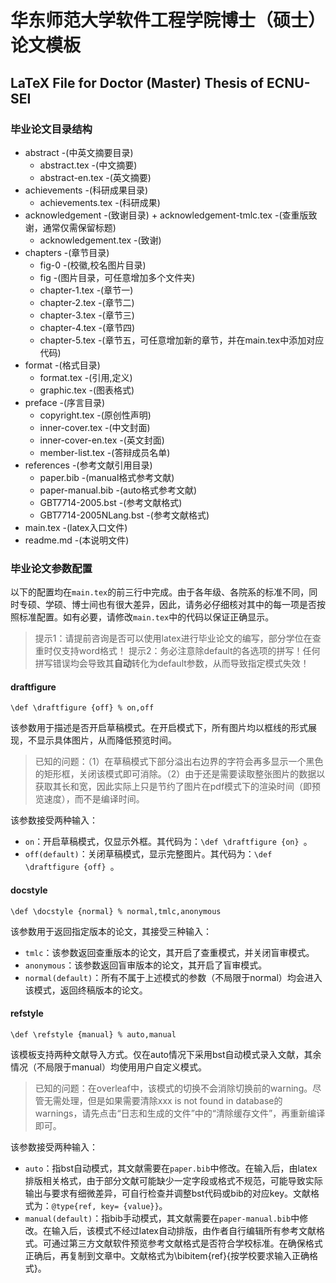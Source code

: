 华东师范大学软件工程学院博士（硕士）论文模板
===
LaTeX File for Doctor (Master) Thesis of ECNU-SEI
---


### 毕业论文目录结构
+ abstract					-(中英文摘要目录)
	+ abstract.tex			-(中文摘要)
	+ abstract-en.tex		-(英文摘要)
+ achievements				-(科研成果目录)
	+ achievements.tex		-(科研成果)
+ acknowledgement			-(致谢目录)
        + acknowledgement-tmlc.tex	-(查重版致谢，通常仅需保留标题)
	+ acknowledgement.tex	-(致谢)
+ chapters					-(章节目录)
	+ fig-0					-(校徽,校名图片目录)
	+ fig					-(图片目录，可任意增加多个文件夹)
	+ chapter-1.tex			-(章节一)
	+ chapter-2.tex			-(章节二)
	+ chapter-3.tex			-(章节三)
	+ chapter-4.tex			-(章节四)
	+ chapter-5.tex			-(章节五，可任意增加新的章节，并在main.tex中添加对应代码)
+ format					-(格式目录)
	+ format.tex			-(引用,定义)
	+ graphic.tex			-(图表格式)
+ preface					-(序言目录)
	+ copyright.tex			-(原创性声明)
	+ inner-cover.tex		-(中文封面)
	+ inner-cover-en.tex	-(英文封面)
	+ member-list.tex		-(答辩成员名单)
+ references				-(参考文献引用目录)
	+ paper.bib				-(manual格式参考文献)
	+ paper-manual.bib      -(auto格式参考文献)
	+ GBT7714-2005.bst		-(参考文献格式)
	+ GBT7714-2005NLang.bst	-(参考文献格式)
+ main.tex					-(latex入口文件)
+ readme.md                 -(本说明文件)

### 毕业论文参数配置
以下的配置均在`main.tex`的前三行中完成。由于各年级、各院系的标准不同，同时专硕、学硕、博士间也有很大差异，因此，请务必仔细核对其中的每一项是否按照标准配置。如有必要，请修改`main.tex`中的代码以保证正确显示。

> 提示1：请提前咨询是否可以使用latex进行毕业论文的编写，部分学位在查重时仅支持word格式！
> 提示2：务必注意除default的各选项的拼写！任何拼写错误均会导致其**自动**转化为default参数，从而导致指定模式失效！

####  draftfigure
`\def \draftfigure {off} % on,off`

该参数用于描述是否开启草稿模式。在开启模式下，所有图片均以框线的形式展现，不显示具体图片，从而降低预览时间。

> 已知的问题：（1）在草稿模式下部分溢出右边界的字符会再多显示一个黑色的矩形框，关闭该模式即可消除。（2）由于还是需要读取整张图片的数据以获取其长和宽，因此实际上只是节约了图片在pdf模式下的渲染时间（即预览速度），而不是编译时间。

该参数接受两种输入：

- `on`：开启草稿模式，仅显示外框。其代码为：`\def \draftfigure {on} `。
- `off(default)`：关闭草稿模式，显示完整图片。其代码为：`\def \draftfigure {off} `。

#### docstyle
`\def \docstyle {normal} % normal,tmlc,anonymous`

该参数用于返回指定版本的论文，其接受三种输入：

- `tmlc`：该参数返回查重版本的论文，其开启了查重模式，并关闭盲审模式。
- `anonymous`：该参数返回盲审版本的论文，其开启了盲审模式。
- `normal(default)`：所有不属于上述模式的参数（不局限于normal）均会进入该模式，返回终稿版本的论文。

#### refstyle
`\def \refstyle {manual} % auto,manual`

该模板支持两种文献导入方式。仅在auto情况下采用bst自动模式录入文献，其余情况（不局限于manual）均使用用户自定义模式。

> 已知的问题：在overleaf中，该模式的切换不会消除切换前的warning。尽管无需处理，但是如果需要清除xxx is not found in database的warnings，请先点击“日志和生成的文件”中的“清除缓存文件”，再重新编译即可。

该参数接受两种输入：

- `auto`：指bst自动模式，其文献需要在`paper.bib`中修改。在输入后，由latex排版相关格式，由于部分文献可能缺少一定字段或格式不规范，可能导致实际输出与要求有细微差异，可自行检查并调整bst代码或bib的对应key。文献格式为：`@type{ref, key= {value}}`。
- `manual(default)`：指bib手动模式，其文献需要在`paper-manual.bib`中修改。在输入后，该模式不经过latex自动排版，由作者自行编辑所有参考文献格式。可通过第三方文献软件预览参考文献格式是否符合学校标准。在确保格式正确后，再复制到文章中。文献格式为\bibitem{ref}{按学校要求输入正确格式}。